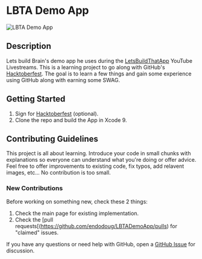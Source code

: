 # LBTA Demo App
![LBTA Demo App](/images/LBTADemoApp.pngA)

## Description
Lets build Brain's demo app he uses during the [LetsBuildThatApp](https://www.youtube.com/watch?v=0mt4jY7SVA8) YouTube Livestreams.  This is a learning project to go along with GitHub's [Hacktoberfest](https://hacktoberfest.digitalocean.com).  The goal is to learn a few things and gain some experience using GitHub along with earning some SWAG.

## Getting Started
1. Sign for [Hacktoberfest](https://hacktoberfest.digitalocean.com) (optional).
2. Clone the repo and build the App in Xcode 9.  

## Contributing Guidelines
This project is all about learning. Introduce your code in small chunks with explanations so everyone can understand what you're doing or offer advice.  Feel free to offer improvements to existing code, fix typos, add relavent images, etc... No contribution is too small.

### New Contributions
Before working on something new, check these 2 things:
1. Check the main page for existing implementation.
2. Check the [pull requests[(https://github.com/endodoug/LBTADemoApp/pulls) for "claimed" issues.

If you have any questions or need help with GitHub, open a [GitHub Issue](https://github.com/endodoug/LBTADemoApp/issues) for discussion.


